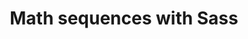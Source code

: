 ---
title: Math sequences with Sass
layout: none
external: http://thesassway.com/advanced/math-sequences-with-sass
---